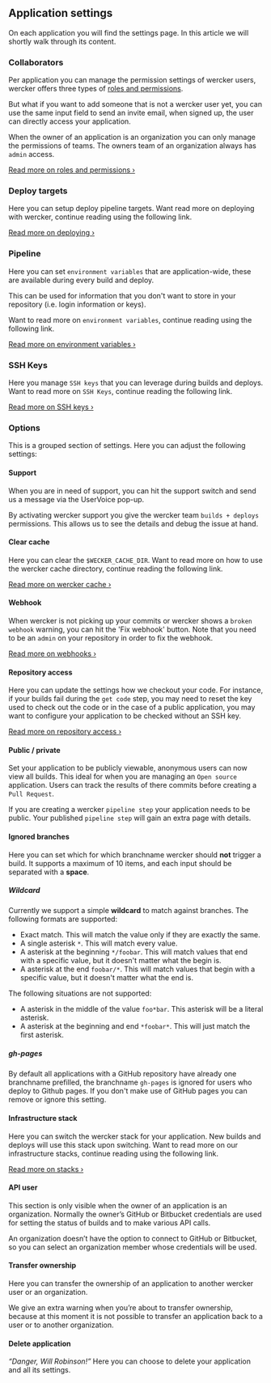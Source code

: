 ## Application settings

On each application you will find the settings page.
In this article we will shortly walk through its content.

### Collaborators

Per application you can manage the permission settings of wercker users, wercker
offers three types of [roles and permissions](/docs/web-interface/roles-and-permissions.html).

But what if you want to add someone that is not a wercker user yet, you can
use the same input field to send an invite email, when signed up, the user can directly
access your application.

When the owner of an application is an organization you can only manage the
permissions of teams. The owners team of an organization always has `admin` access.

[Read more on roles and permissions &rsaquo;](/docs/web-interface/roles-and-permissions.html)


### Deploy targets

Here you can setup deploy pipeline targets. Want read more on deploying
with wercker, continue reading using the following link.

[Read more on deploying &rsaquo;](/docs/deploy/index.html)


### Pipeline

Here you can set `environment variables` that are application-wide,
these are available during every build and deploy.

This can be used for information that you don't want to store in your repository
(i.e. login information or keys).

Want to read more on `environment variables`, continue reading using the following link.

[Read more on environment variables &rsaquo;](/docs/environment-variables/index.html)


### SSH Keys

Here you manage `SSH keys` that you can leverage during builds and deploys.
Want to read more on `SSH Keys`, continue reading the following link.

[Read more on SSH keys &rsaquo;](/docs/ssh-keys/index.html)


### Options

This is a grouped section of settings. Here you can adjust the following
settings:


#### Support

When you are in need of support, you can hit the support switch and send us a message via
the UserVoice pop-up.

By activating wercker support you give the wercker team `builds + deploys` permissions.
This allows us to see the details and debug the issue at hand.


#### Clear cache

Here you can clear the `$WECKER_CACHE_DIR`. Want to read more on how to use the
wercker cache directory, continue reading the following link.

[Read more on wercker cache &rsaquo;](/docs/pipelines/wercker-cache.html)


#### Webhook

When wercker is not picking up your commits or wercker shows a `broken webhook` warning,
you can hit the 'Fix webhook' button. Note that you need to be an
`admin` on your repository in order to fix the webhook.

[Read more on webhooks &rsaquo;](/docs/faq/how-do-webhooks-work.html)


#### Repository access

Here you can update the settings how we checkout your code.
For instance, if your builds fail during the `get code` step, you may need to reset
the key used to check out the code or in the case of a public application, you may want to
configure your application to be checked without an SSH key.

[Read more on repository access &rsaquo;](/docs/web-interface/repository-access.html)


#### Public / private

Set your application to be publicly viewable, anonymous users can now view all builds.
This ideal for when you are managing an `Open source` application. Users can track
the results of there commits before creating a `Pull Request`.

If you are creating a wercker `pipeline step` your application needs to be public.
Your published `pipeline step` will gain an extra page with details.


#### <a name="ignored-branches" class="anchor"></a> Ignored branches

Here you can set which for which branchname wercker should **not** trigger a build.
It supports a maximum of 10 items, and each input should be separated
with a **space**.

##### Wildcard

Currently we support a simple **wildcard** to match against branches. The following formats are supported:

- Exact match. This will match the value only if they are exactly the same.
- A single asterisk `*`. This will match every value.
- A asterisk at the beginning `*/foobar`. This will match values that end with a specific value, but it doesn't matter what the begin is.
- A asterisk at the end `foobar/*`. This will match values that begin with a specific value, but it doesn't matter what the end is.

The following situations are not supported:

- A asterisk in the middle of the value `foo*bar`. This asterisk will be a literal asterisk.
- A asterisk at the beginning and end `​*foobar*​`. This will just match the first asterisk.

##### gh-pages

By default all applications with a GitHub repository have already one branchname
prefilled, the branchname `gh-pages` is ignored for users who deploy to Github pages.
If you don't make use of GitHub pages you can remove or ignore this setting.

#### Infrastructure stack

Here you can switch the wercker stack for your application.
New builds and deploys will use this stack upon switching. Want to read more on our infrastructure
stacks, continue reading using the following link.

[Read more on stacks &rsaquo;](/docs/pipelines/stacks.html)

#### API user

This section is only visible when the owner of an application is an organization.
Normally the owner’s GitHub or Bitbucket credentials are used for setting the
status of builds and to make various API calls.

An organization doesn’t have the option to connect to GitHub or Bitbucket, so you
can select an organization member whose credentials will be used.


#### Transfer ownership

Here you can transfer the ownership of an application to another wercker user or
an organization.

We give an extra warning when you’re about to transfer ownership, because at this
moment it is not possible to transfer an application back to a user or to another organization.

#### Delete application

*“Danger, Will Robinson!”* Here you can choose to delete your application and all its settings.
